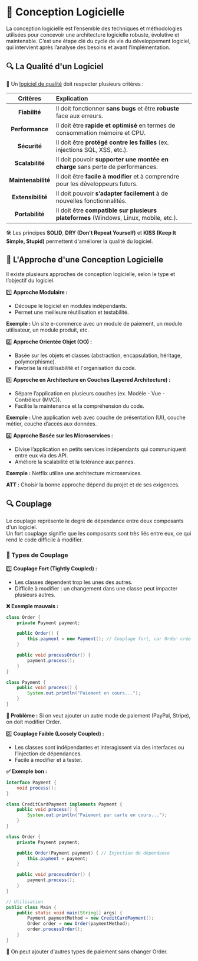 # 🌟 Conception Logicielle

La conception logicielle est l’ensemble des techniques et méthodologies utilisées pour concevoir une architecture logicielle robuste, évolutive et maintenable. C’est une étape clé du cycle de vie du développement logiciel, qui intervient après l’analyse des besoins et avant l’implémentation.

## 🔍 La Qualité d'un Logiciel

🎯 Un <u>logiciel de qualité</u> doit respecter plusieurs critères :

|      Critères      | Explication                                                                           |
|:------------------:|:--------------------------------------------------------------------------------------|
|   **Fiabilité**    | Il doit fonctionner **sans bugs** et être **robuste** face aux erreurs.               |
|  **Performance**   | Il doit être **rapide et optimisé** en termes de consommation mémoire et CPU.         |
|    **Sécurité**    | Il doit être **protégé contre les failles** (ex. injections SQL, XSS, etc.).          |
|  **Scalabilité**   | Il doit pouvoir **supporter une montée en charge** sans perte de performances.        |
| **Maintenabilité** | Il doit être **facile à modifier** et à comprendre pour les développeurs futurs.      |
| **Extensibilité**  | Il doit pouvoir **s’adapter facilement** à de nouvelles fonctionnalités.              |
|  **Portabilité**   | Il doit être **compatible sur plusieurs plateformes** (Windows, Linux, mobile, etc.). |

🛠️ Les principes **SOLID**, **DRY (Don't Repeat Yourself)** et **KISS (Keep It Simple, Stupid)** permettent d'améliorer la qualité du logiciel.

## 🚀 L'Approche d'une Conception Logicielle

Il existe plusieurs approches de conception logicielle, selon le type et l’objectif du logiciel.

1️⃣ **Approche Modulaire :**
- Découpe le logiciel en modules indépendants.
- Permet une meilleure réutilisation et testabilité.

**Exemple :** Un site e-commerce avec un module de paiement, un module utilisateur, un module produit, etc.

2️⃣ **Approche Orientée Objet (OO) :**
- Basée sur les objets et classes (abstraction, encapsulation, héritage, polymorphisme).
- Favorise la réutilisabilité et l'organisation du code.

3️⃣ **Approche en Architecture en Couches (Layered Architecture) :**
- Sépare l’application en plusieurs couches (ex. Modèle - Vue - Contrôleur (MVC)).
- Facilite la maintenance et la compréhension du code.

**Exemple :** Une application web avec couche de présentation (UI), couche métier, couche d’accès aux données.

4️⃣ **Approche Basée sur les Microservices :**
- Divise l’application en petits services indépendants qui communiquent entre eux via des API.
- Améliore la scalabilité et la tolérance aux pannes.

**Exemple :** Netflix utilise une architecture microservices.

**ATT :** Choisir la bonne approche dépend du projet et de ses exigences.

## 🔍 Couplage

Le couplage représente le degré de dépendance entre deux composants d'un logiciel.
<br>Un fort couplage signifie que les composants sont très liés entre eux, ce qui rend le code difficile à modifier.

### 🎯 Types de Couplage

1️⃣ **Couplage Fort (Tightly Coupled) :**
- Les classes dépendent trop les unes des autres.
- Difficile à modifier : un changement dans une classe peut impacter plusieurs autres.

**❌ Exemple mauvais :**
```java
class Order {
    private Payment payment;

    public Order() {
        this.payment = new Payment(); // Couplage fort, car Order crée l'instance de Payment
    }

    public void processOrder() {
        payment.process();
    }
}

class Payment {
    public void process() {
        System.out.println("Paiement en cours...");
    }
}

```
**📌 Problème :** Si on veut ajouter un autre mode de paiement (PayPal, Stripe), on doit modifier Order.

2️⃣ **Couplage Faible (Loosely Coupled) :**
- Les classes sont indépendantes et interagissent via des interfaces ou l’injection de dépendances.
- Facile à modifier et à tester.

**✅ Exemple bon :**
```java
interface Payment {
    void process();
}

class CreditCardPayment implements Payment {
    public void process() {
        System.out.println("Paiement par carte en cours...");
    }
}

class Order {
    private Payment payment;

    public Order(Payment payment) { // Injection de dépendance
        this.payment = payment;
    }

    public void processOrder() {
        payment.process();
    }
}

// Utilisation
public class Main {
    public static void main(String[] args) {
        Payment paymentMethod = new CreditCardPayment();
        Order order = new Order(paymentMethod);
        order.processOrder();
    }
}

```
📌 On peut ajouter d'autres types de paiement sans changer Order.
